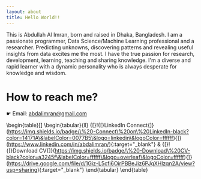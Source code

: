 ```yaml
---
layout: about
title: Hello World!!
---
```

This is Abdullah Al Imran, born and raised in Dhaka, Bangladesh. I am a passionate programmer, Data Science/Machine Learning professional and a researcher. Predicting unknowns, discovering patterns and revealing useful insights from data excites me the most. I have the true passion for research, development, learning, teaching and sharing knowledge. I'm a diverse and rapid learner with a dynamic personality who is always desperate for knowledge and wisdom.

# How to reach me?

☛ Email: [abdalimran@gmail.com](mailto:abdalimran@gmail.com)

\begin{table}[]
\begin{tabular}{ll}
{[}!{[}LinkedIn Connect{]}(https://img.shields.io/badge/\%20-Connect\%20on\%20LinkedIn-black?color=14171A\&labelColor=0077B5\&logo=linkedin\&logoColor=ffffff){]}(https://www.linkedin.com/in/abdalimran/)\{:target="\_blank"\} & {[}!{[}Download CV{]}(https://img.shields.io/badge/\%20-Download\%20CV-black?color=a3245f\&labelColor=ffffff\&logo=overleaf\&logoColor=ffffff){]}(https://drive.google.com/file/d/1Giz-L5cfi6OirPBBeJiz6PJqXHlzqn2A/view?usp=sharing)\{:target="\_blank"\}
\end{tabular}
\end{table}
